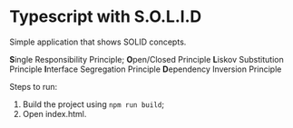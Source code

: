 # Typescript with S.O.L.I.D
Simple application that shows SOLID concepts.

 **S**ingle Responsibility Principle;
 **O**pen/Closed Principle 
 **L**iskov Substitution Principle 
 **I**nterface Segregation Principle 
 **D**ependency Inversion Principle

Steps to run:
 1. Build the project using `npm run build`;
 2. Open index.html.